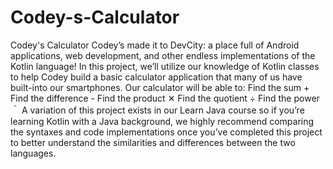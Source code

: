 # Codey-s-Calculator
Codey's Calculator Codey’s made it to DevCity: a place full of Android applications, web development, and other endless implementations of the Kotlin language!  In this project, we’ll utilize our knowledge of Kotlin classes to help Codey build a basic calculator application that many of us have built-into our smartphones.  Our calculator will be able to:  Find the sum + Find the difference - Find the product ✕ Find the quotient ÷ Find the power ＾ A variation of this project exists in our Learn Java course so if you’re learning Kotlin with a Java background, we highly recommend comparing the syntaxes and code implementations once you’ve completed this project to better understand the similarities and differences between the two languages.
